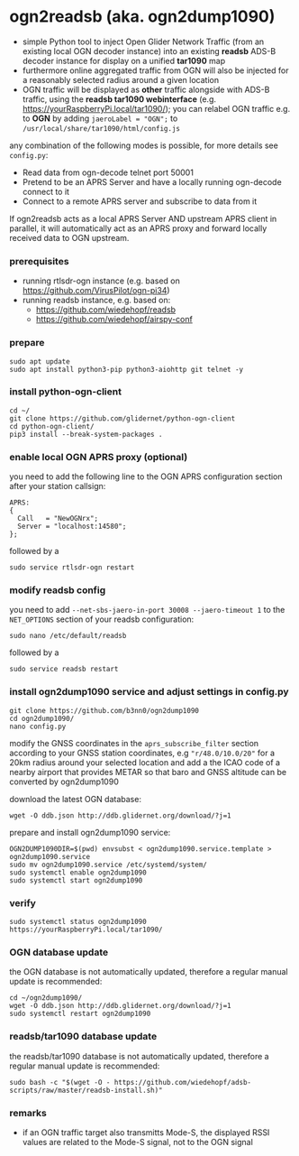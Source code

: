 # ogn2readsb (aka. ogn2dump1090)
- simple Python tool to inject Open Glider Network Traffic (from an existing local OGN decoder instance) into an existing **readsb** ADS-B decoder instance for display on a unified **tar1090** map
- furthermore online aggregated traffic from OGN will also be injected for a reasonably selected radius around a given location
- OGN traffic will be displayed as **other** traffic alongside with ADS-B traffic, using the **readsb tar1090 webinterface** (e.g. https://yourRaspberryPi.local/tar1090/); you can relabel OGN traffic e.g. to **OGN** by adding `jaeroLabel = "OGN";` to `/usr/local/share/tar1090/html/config.js`

any combination of the following modes is possible, for more details see `config.py`:
- Read data from ogn-decode telnet port 50001
- Pretend to be an APRS Server and have a locally running ogn-decode connect to it
- Connect to a remote APRS server and subscribe to data from it

If ogn2readsb acts as a local APRS Server AND upstream APRS client in parallel, it will automatically act as an APRS proxy and forward locally received data to OGN upstream.

### prerequisites
- running rtlsdr-ogn instance (e.g. based on https://github.com/VirusPilot/ogn-pi34)
- running readsb instance, e.g. based on:
  - https://github.com/wiedehopf/readsb
  - https://github.com/wiedehopf/airspy-conf

### prepare
```
sudo apt update
sudo apt install python3-pip python3-aiohttp git telnet -y
```

### install python-ogn-client
```
cd ~/
git clone https://github.com/glidernet/python-ogn-client
cd python-ogn-client/
pip3 install --break-system-packages .
```

### enable local OGN APRS proxy (optional)
you need to add the following line to the OGN APRS configuration section after your station callsign:
```
APRS:
{
  Call   = "NewOGNrx";
  Server = "localhost:14580";
};
```
followed by a
```
sudo service rtlsdr-ogn restart
```

### modify readsb config
you need to add `--net-sbs-jaero-in-port 30008 --jaero-timeout 1` to the `NET_OPTIONS` section of your readsb configuration:
```
sudo nano /etc/default/readsb
```
followed by a
```
sudo service readsb restart
```

### install ogn2dump1090 service and adjust settings in config.py
```
git clone https://github.com/b3nn0/ogn2dump1090
cd ogn2dump1090/
nano config.py
```
modify the GNSS coordinates in the `aprs_subscribe_filter` section according to your GNSS station coordinates, e.g `"r/48.0/10.0/20"` for a 20km radius around your selected location and add a the ICAO code of a nearby airport that provides METAR so that baro and GNSS altitude can be converted by ogn2dump1090

download the latest OGN database:
```
wget -O ddb.json http://ddb.glidernet.org/download/?j=1
```
prepare and install ogn2dump1090 service:
```
OGN2DUMP1090DIR=$(pwd) envsubst < ogn2dump1090.service.template > ogn2dump1090.service
sudo mv ogn2dump1090.service /etc/systemd/system/
sudo systemctl enable ogn2dump1090
sudo systemctl start ogn2dump1090
```

### verify
```
sudo systemctl status ogn2dump1090
https://yourRaspberryPi.local/tar1090/
```

### OGN database update
the OGN database is not automatically updated, therefore a regular manual update is recommended:
```
cd ~/ogn2dump1090/
wget -O ddb.json http://ddb.glidernet.org/download/?j=1
sudo systemctl restart ogn2dump1090
```
### readsb/tar1090 database update
the readsb/tar1090 database is not automatically updated, therefore a regular manual update is recommended:
```
sudo bash -c "$(wget -O - https://github.com/wiedehopf/adsb-scripts/raw/master/readsb-install.sh)"
```

### remarks
- if an OGN traffic target also transmitts Mode-S, the displayed RSSI values are related to the Mode-S signal, not to the OGN signal
